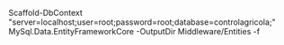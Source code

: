Scaffold-DbContext "server=localhost;user=root;password=root;database=controlagricola;" MySql.Data.EntityFrameworkCore -OutputDir Middleware/Entities -f
